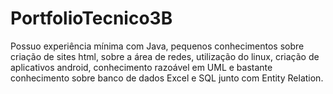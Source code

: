 # PortfolioTecnico3B
Possuo experiência mínima com Java, pequenos conhecimentos sobre criação de sites html, sobre a área de redes, utilização do linux, criação de aplicativos android, conhecimento razoável em UML e bastante conhecimento sobre banco de dados Excel e SQL junto com Entity Relation. 
